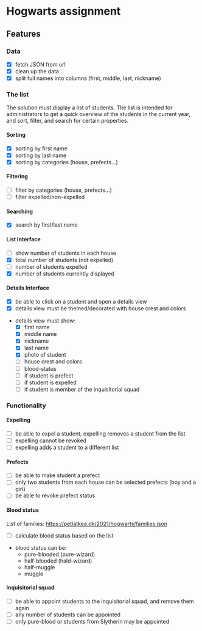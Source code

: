 # Hogwarts assignment

## Features

### Data

- [x] fetch JSON from url
- [x] clean up the data
- [x] split full names into columns (first, middle, last, nickname)

### The list

The solution must display a list of students. The list is intended for administrators to get a quick
overview of the students in the current year, and sort, filter, and search for certain properties.

#### Sorting

- [x] sorting by first name
- [x] sorting by last name
- [x] sorting by categories (house, prefects...)

#### Filtering

- [ ] filter by categories (house, prefects...)
- [ ] filter expelled/non-expelled

#### Searching

- [x] search by first/last name

#### List Interface

- [ ] show number of students in each house
- [x] total number of students (not expelled)
- [ ] number of students expelled
- [x] number of students currently displayed

#### Details Interface

- [x] be able to click on a student and open a details view
- [x] details view must be themed/decorated with house crest and colors
- details view must show:
  - [x] first name
  - [x] middle name
  - [x] nickname
  - [x] last name
  - [x] photo of student
  - [ ] house crest and colors
  - [ ] blood-status
  - [ ] if student is prefect
  - [ ] if student is expelled
  - [ ] if student is member of the inquisitorial squad

### Functionality

#### Expelling

- [ ] be able to expel a student, expelling removes a student from the list
- [ ] expelling cannot be revoked
- [ ] expelling adds a student to a different list

#### Prefects

- [ ] be able to make student a prefect
- [ ] only two students from each house can be selected prefects (boy and a girl)
- [ ] be able to revoke prefect status

#### Blood status

List of families:
https://petlatkea.dk/2021/hogwarts/families.json

- [ ] calculate blood status based on the list
- blood status can be:
  - pure-blooded (pure-wizard)
  - half-blooded (hald-wizard)
  - half-muggle
  - muggle

#### Inquisitorial squad

- [ ] be able to appoint students to the inquisitorial squad, and remove them again
- [ ] any number of students can be appointed
- [ ] only pure-blood or students from Slytherin may be appointed

